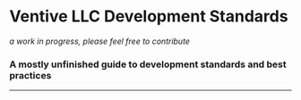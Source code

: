 # Ventive LLC Development Standards

*a work in progress, please feel free to contribute*

### A mostly unfinished guide to development standards and best practices

-----------------------------------------------------------------
